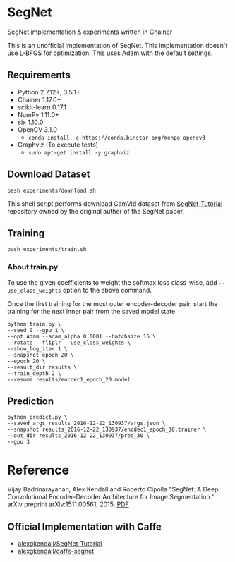 # SegNet

SegNet implementation & experiments written in Chainer

This is an unofficial implementation of SegNet. This implementation doesn't use L-BFGS for optimization. This uses Adam with the default settings.

## Requirements

- Python 2.7.12+, 3.5.1+
- Chainer 1.17.0+
- scikit-learn 0.17.1
- NumPy 1.11.0+
- six 1.10.0
- OpenCV 3.1.0
  - `conda install -c https://conda.binstar.org/menpo opencv3`
- Graphviz (To execute tests)
  - `sudo apt-get install -y graphviz`

## Download Dataset

```
bash experiments/download.sh
```

This shell script performs download CamVid dataset from [SegNet-Tutorial](https://github.com/alexgkendall/SegNet-Tutorial) repository owned by the original auther of the SegNet paper.

## Training

```
bash experiments/train.sh
```

### About train.py

To use the given coefficients to weight the softmax loss class-wise, add `--use_class_weights` option to the above command.

Once the first training for the most outer encoder-decoder pair, start the training for the next inner pair from the saved model state.

```
python train.py \
--seed 0 --gpu 1 \
--opt Adam --adam_alpha 0.0001 --batchsize 16 \
--rotate --fliplr --use_class_weights \
--show_log_iter 1 \
--snapshot_epoch 20 \
--epoch 20 \
--result_dir results \
--train_depth 2 \
--resume results/encdec1_epoch_20.model
```

## Prediction

```
python predict.py \
--saved_args results_2016-12-22_130937/args.json \
--snapshot results_2016-12-22_130937/encdec1_epoch_30.trainer \
--out_dir results_2016-12-22_130937/pred_30 \
--gpu 3
```

# Reference

Vijay Badrinarayanan, Alex Kendall and Roberto Cipolla "SegNet: A Deep Convolutional Encoder-Decoder Architecture for Image Segmentation." arXiv preprint arXiv:1511.00561, 2015\. [PDF](http://arxiv.org/abs/1511.00561)

## Official Implementation with Caffe

- [alexgkendall/SegNet-Tutorial](https://github.com/alexgkendall/SegNet-Tutorial)
- [alexgkendall/caffe-segnet](https://github.com/alexgkendall/caffe-segnet)
